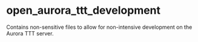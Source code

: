 # open_aurora_ttt_development
Contains non-sensitive files to allow for non-intensive development on the Aurora TTT server. 
